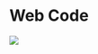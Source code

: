 # Web Code

[![](https://mermaid.ink/img/pako:eNqNU9FugjAU_ZWmz_oDvBGpG9GBoTV7ISENVGwEStqyzaj_vlYbEXBmfSm99_Sew7m3J5iLgkEPMhlwWkpapw0wa4tRgsHpdrCLNxpsFZNhADarPqy05E0JIlqzSTARlQtebtvCT4JJ0QWVxajoA9dyypUswyAjtJwksKa6U324oJqBUKmOBeZrFEc_LZfHPuEkfsbJKsMI4zCOJlIxU4qL5n9qLYvmNQOLSuSHsCG8Zn9l404P07tKUA2I0LR6F51UA40-ISgK_GiBsnX8NlG5FuUThc7mpwott9K0bieWoi_WaHJshyaFEUFJ5K8zgj42KPHJNkFjFYTV7VTJK0r3z-Yek6aRsud8HMnzeT4XJzdKHkih-G5UCh8HzEHGNllwJco7eFBv2HcL3dM7cph8UV6yXMjieg_OYM1kTXlhHtfVmxTqPTNNhhZZUHmwsIvB0U4LfGxy6GnZsRmUoiv30NvRSplT11rT3ON00csv9wgYUA?type=png)](https://mermaid.live/edit#pako:eNqNU9FugjAU_ZWmz_oDvBGpG9GBoTV7ISENVGwEStqyzaj_vlYbEXBmfSm99_Sew7m3J5iLgkEPMhlwWkpapw0wa4tRgsHpdrCLNxpsFZNhADarPqy05E0JIlqzSTARlQtebtvCT4JJ0QWVxajoA9dyypUswyAjtJwksKa6U324oJqBUKmOBeZrFEc_LZfHPuEkfsbJKsMI4zCOJlIxU4qL5n9qLYvmNQOLSuSHsCG8Zn9l404P07tKUA2I0LR6F51UA40-ISgK_GiBsnX8NlG5FuUThc7mpwott9K0bieWoi_WaHJshyaFEUFJ5K8zgj42KPHJNkFjFYTV7VTJK0r3z-Yek6aRsud8HMnzeT4XJzdKHkih-G5UCh8HzEHGNllwJco7eFBv2HcL3dM7cph8UV6yXMjieg_OYM1kTXlhHtfVmxTqPTNNhhZZUHmwsIvB0U4LfGxy6GnZsRmUoiv30NvRSplT11rT3ON00csv9wgYUA)